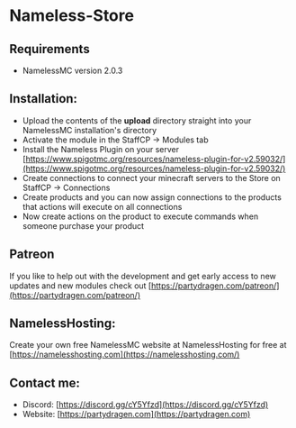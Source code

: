 # Nameless-Store

## Requirements
- NamelessMC version 2.0.3

## Installation:
- Upload the contents of the **upload** directory straight into your NamelessMC installation's directory
- Activate the module in the StaffCP -> Modules tab
- Install the Nameless Plugin on your server [https://www.spigotmc.org/resources/nameless-plugin-for-v2.59032/](https://www.spigotmc.org/resources/nameless-plugin-for-v2.59032/)
- Create connections to connect your minecraft servers to the Store on StaffCP -> Connections
- Create products and you can now assign connections to the products that actions will execute on all connections
- Now create actions on the product to execute commands when someone purchase your product

## Patreon
If you like to help out with the development and get early access to new updates and new modules check out [https://partydragen.com/patreon/](https://partydragen.com/patreon/)

## NamelessHosting:
Create your own free NamelessMC website at NamelessHosting for free at [https://namelesshosting.com](https://namelesshosting.com/)

## Contact me:
- Discord: [https://discord.gg/cY5Yfzd](https://discord.gg/cY5Yfzd)
- Website: [https://partydragen.com](https://partydragen.com)
